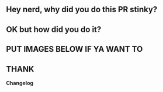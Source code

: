 ## Hey nerd, why did you do this PR stinky?

## OK but how did you do it?

## PUT IMAGES BELOW IF YA WANT TO

## THANK

**Changelog**
<!-- Add a Changelog entry to make players aware of new features or changes that could affect gameplay.
Make sure to read the guidelines and take this Changelog template out of the comment block in order for it to show up.
Changelog must have a :cl: symbol, so the bot recognizes the changes and adds them to the game's changelog. -->
<!--
:cl:
- add: Added fun!
- remove: Removed fun!
- tweak: Changed fun!
- fix: Fixed fun!
-->
